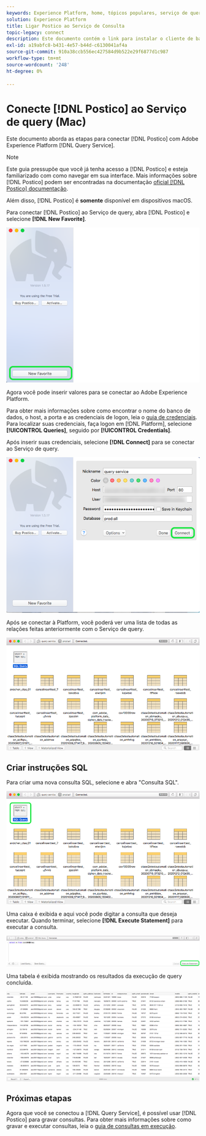 ```yaml
---
keywords: Experience Platform, home, tópicos populares, serviço de query, postico, Postico, conectar ao serviço de query;
solution: Experience Platform
title: Ligar Postico ao Serviço de Consulta
topic-legacy: connect
description: Este documento contém o link para instalar o cliente de backup Postico for Adobe Experience Platform Query Service.
exl-id: a19abfc8-b431-4e57-b44d-c6130041af4a
source-git-commit: 910a38ccb556ec427584d9b522e29f6877d1c987
workflow-type: tm+mt
source-wordcount: '248'
ht-degree: 0%

---
```


# Conecte [!DNL Postico] ao Serviço de query (Mac)

Este documento aborda as etapas para conectar [!DNL Postico] com Adobe Experience Platform [!DNL Query Service].

>[!NOTE]
>
> Este guia pressupõe que você já tenha acesso a [!DNL Postico] e esteja familiarizado com como navegar em sua interface. Mais informações sobre [!DNL Postico] podem ser encontradas na documentação [oficial [!DNL Postico] documentação](https://eggerapps.at/postico/docs).
> 
> Além disso, [!DNL Postico] é **somente** disponível em dispositivos macOS.

Para conectar [!DNL Postico] ao Serviço de query, abra [!DNL Postico] e selecione **[!DNL New Favorite]**.

![](../images/clients/postico/open-postico.png)

Agora você pode inserir valores para se conectar ao Adobe Experience Platform.

Para obter mais informações sobre como encontrar o nome do banco de dados, o host, a porta e as credenciais de logon, leia o [guia de credenciais](../ui/credentials.md). Para localizar suas credenciais, faça logon em [!DNL Platform], selecione **[!UICONTROL Queries]**, seguido por **[!UICONTROL Credentials]**.

Após inserir suas credenciais, selecione **[!DNL Connect]** para se conectar ao Serviço de query.

![](../images/clients/postico/authentication-details.png)

Após se conectar à Platform, você poderá ver uma lista de todas as relações feitas anteriormente com o Serviço de query.

![](../images/clients/postico/show-queries.png)

## Criar instruções SQL

Para criar uma nova consulta SQL, selecione e abra &quot;Consulta SQL&quot;.

![](../images/clients/postico/create-query.png)

Uma caixa é exibida e aqui você pode digitar a consulta que deseja executar. Quando terminar, selecione **[!DNL Execute Statement]** para executar a consulta.

![](../images/clients/postico/run-statement.png)

Uma tabela é exibida mostrando os resultados da execução de query concluída.

![](../images/clients/postico/query-results.png)

## Próximas etapas

Agora que você se conectou a [!DNL Query Service], é possível usar [!DNL Postico] para gravar consultas. Para obter mais informações sobre como gravar e executar consultas, leia o [guia de consultas em execução](../best-practices/writing-queries.md).
